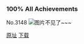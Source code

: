 ### 100% All Achievements
No.3148
![图片不见了~~~](https://imgs.xkcd.com/comics/100_all_achievements.png)

[原址](https://xkcd.com//3148) [下载](https://imgs.xkcd.com/comics/100_all_achievements.png)

